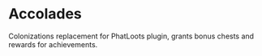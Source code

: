 # Accolades
Colonizations replacement for PhatLoots plugin, grants bonus chests and rewards for achievements.

